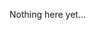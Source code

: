 Nothing here yet...
<!---
TheInputMode/TheInputMode is a ✨ special ✨ repository because its `README.md` (this file) appears on your GitHub profile.
You can click the Preview link to take a look at your changes.
--->
